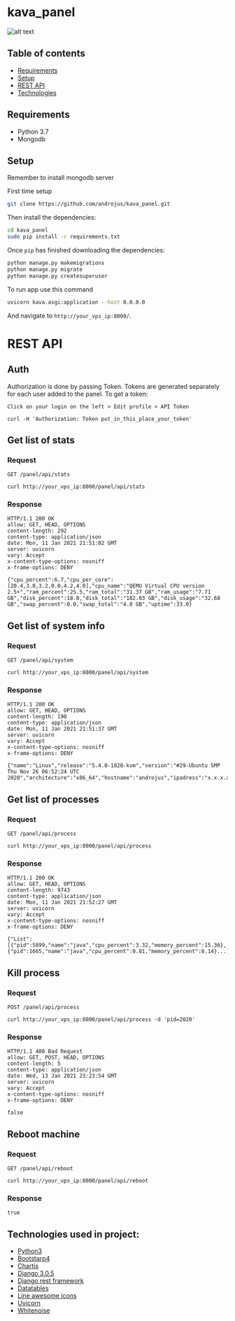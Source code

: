 # kava_panel
![alt text](https://i.imgur.com/Q3ckJlJ.png)

## Table of contents
* [Requirements](#requirements)
* [Setup](#setup)
* [REST API](#REST-API)
* [Technologies](#technologies-used-in-project)
## Requirements
* Python 3.7
* Mongodb
## Setup

Remember to install mongodb server

First time setup

```sh
git clone https://github.com/androjus/kava_panel.git
```

Then install the dependencies:

```sh
cd kava_panel
sudo pip install -r requirements.txt
```

Once `pip` has finished downloading the dependencies:
```sh
python manage.py makemigrations
python manage.py migrate
python manage.py createsuperuser
```
To run app use this command
```sh
uvicorn kava.asgi:application --host 0.0.0.0
```
And navigate to `http://your_vps_ip:8000/`.

# REST API

## Auth

Authorization is done by passing Token. Tokens are generated separately for each user added to the panel.
To get a token:

`Click on your login on the left > Edit profile > API Token`

    curl -H 'Authorization: Token put_in_this_place_your_token'

## Get list of stats

### Request

`GET /panel/api/stats`

    curl http://your_vps_ip:8000/panel/api/stats

### Response

    HTTP/1.1 200 OK
    allow: GET, HEAD, OPTIONS
    content-length: 292
    content-type: application/json
    date: Mon, 11 Jan 2021 21:51:02 GMT
    server: uvicorn
    vary: Accept
    x-content-type-options: nosniff
    x-frame-options: DENY

    {"cpu_percent":6.7,"cpu_per_core":[20.4,3.0,3.2,0.0,4.2,4.0],"cpu_name":"QEMU Virtual CPU version 2.5+","ram_percent":25.5,"ram_total":"31.37 GB","ram_usage":"7.71 GB","disk_percent":18.0,"disk_total":"182.03 GB","disk_usage":"32.68 GB","swap_percent":0.0,"swap_total":"4.0 GB","uptime":33.0}

## Get list of system info

### Request

`GET /panel/api/system`

    curl http://your_vps_ip:8000/panel/api/system

### Response

    HTTP/1.1 200 OK
    allow: GET, HEAD, OPTIONS
    content-length: 190
    content-type: application/json
    date: Mon, 11 Jan 2021 21:51:37 GMT
    server: uvicorn
    vary: Accept
    x-content-type-options: nosniff
    x-frame-options: DENY

    {"name":"Linux","release":"5.4.0-1028-kvm","version":"#29-Ubuntu SMP Thu Nov 26 06:52:24 UTC 2020","architecture":"x86_64","hostname":"androjus","ipadress":"x.x.x.x","processor":"x86_64"}
    
## Get list of processes

### Request

`GET /panel/api/process`

    curl http://your_vps_ip:8000/panel/api/process

### Response

    HTTP/1.1 200 OK
    allow: GET, HEAD, OPTIONS
    content-length: 9743
    content-type: application/json
    date: Mon, 11 Jan 2021 21:52:27 GMT
    server: uvicorn
    vary: Accept
    x-content-type-options: nosniff
    x-frame-options: DENY

    {"List":[{"pid":5899,"name":"java","cpu_percent":3.32,"memory_percent":15.36},{"pid":1665,"name":"java","cpu_percent":0.81,"memory_percent":8.14}...]}
    
## Kill process

### Request

`POST /panel/api/process`

    curl http://your_vps_ip:8000/panel/api/process -d 'pid=2020'

### Response

    HTTP/1.1 400 Bad Request
    allow: GET, POST, HEAD, OPTIONS
    content-length: 5
    content-type: application/json
    date: Wed, 13 Jan 2021 23:23:54 GMT
    server: uvicorn
    vary: Accept
    x-content-type-options: nosniff
    x-frame-options: DENY

    false

## Reboot machine

### Request

`GET /panel/api/reboot`

    curl http://your_vps_ip:8000/panel/api/reboot

### Response

`true`

## Technologies used in project:
* [Python3](https://www.python.org/)
* [Bootstarp4](https://www.themekita.com/ready-bootstrap-dashboard.html)
* [Chartjs](https://www.chartjs.org/)
* [Django 3.0.5](https://www.djangoproject.com/)
* [Django rest framework](https://www.django-rest-framework.org/)
* [Datatables](https://datatables.net/)
* [Line awesome icons](https://icons8.com/line-awesome)
* [Uvicorn](https://www.uvicorn.org/)
* [Whitenoise](http://whitenoise.evans.io/en/stable/)